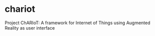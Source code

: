 # chariot
Project ChARIoT: A framework for Internet of Things using Augmented Reality as user interface
